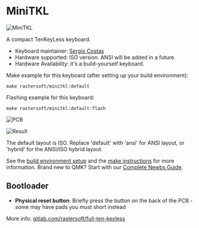 # MiniTKL

![MiniTKL](https://images2.imgbox.com/53/28/YxGS3GJT_o.png)

A compact TenKeyLess keyboard.

* Keyboard maintainer: [Sergio Costas](https://github.com/rastersoft)
* Hardware supported: ISO version. ANSI will be added in a future.
* Hardware Availability: it's a build-yourself keyboard.

Make example for this keyboard (after setting up your build environment):

    make rastersoft/minitkl:default

Flashing example for this keyboard:

    make rastersoft/minitkl:default:flash

![PCB](https://images2.imgbox.com/84/b3/GnPfMO94_o.png)

![Result](https://images2.imgbox.com/78/90/rM5iLSdx_o.jpg)

The default layout is ISO. Replace 'default' with 'ansi' for ANSI layout, or 'hybrid' for the ANSI/ISO hybrid layout.

See the [build environment setup](https://docs.qmk.fm/#/getting_started_build_tools) and the [make instructions](https://docs.qmk.fm/#/getting_started_make_guide) for more information. Brand new to QMK? Start with our [Complete Newbs Guide](https://docs.qmk.fm/#/newbs).

## Bootloader

* **Physical reset button**: Briefly press the button on the back of the PCB - some may have pads you must short instead

More info: [gitlab.com/rastersoft/full-ten-keyless](https://gitlab.com/rastersoft/full-ten-keyless)
